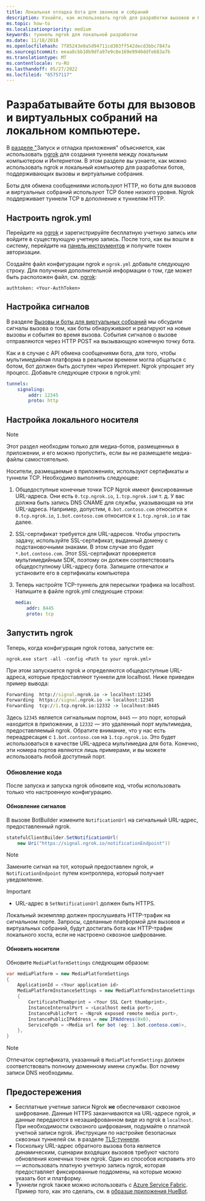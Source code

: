 ```yaml
---
title: Локальная отладка бота для звонков и собраний
description: Узнайте, как использовать ngrok для разработки вызовов и ботов для виртуальных собраний на локальном компьютере.
ms.topic: how-to
ms.localizationpriority: medium
keywords: туннель ngrok для локальной разработки
ms.date: 11/18/2018
ms.openlocfilehash: 7f85243e0a5d94711cd303ff542decd3bbc7847a
ms.sourcegitcommit: eeaa8cbb10b9dfa97e9c8e169e9940ddfe683a7b
ms.translationtype: MT
ms.contentlocale: ru-RU
ms.lasthandoff: 05/27/2022
ms.locfileid: "65757117"
---
```

# <a name="develop-calling-and-online-meeting-bots-on-your-local-pc"></a>Разрабатывайте боты для вызовов и виртуальных собраний на локальном компьютере.

В [разделе "](../../concepts/build-and-test/debug.md)Запуск и отладка приложения" объясняется, как использовать [ngrok](https://ngrok.com) для создания туннеля между локальным компьютером и Интернетом. В этом разделе вы узнаете, как можно использовать ngrok и локальный компьютер для разработки ботов, поддерживающих вызовы и виртуальные собрания.

Боты для обмена сообщениями используют HTTP, но боты для вызовов и виртуальных собраний используют TCP более низкого уровня. Ngrok поддерживает туннели TCP в дополнение к туннелям HTTP.

## <a name="configure-ngrokyml"></a>Настроить ngrok.yml

Перейдите на [ngrok](https://ngrok.com) и зарегистрируйте бесплатную учетную запись или войдите в существующую учетную запись. После того, как вы вошли в систему, перейдите на [панель инструментов](https://dashboard.ngrok.com) и получите токен авторизации.

Создайте файл конфигурации ngrok и `ngrok.yml` добавьте следующую строку. Для получения дополнительной информации о том, где может быть расположен файл, см. [ngrok](https://ngrok.com/docs#config):

  `authtoken: <Your-AuthToken>`

## <a name="set-up-signaling"></a>Настройка сигналов

В разделе [Вызовы и боты для виртуальных собраний](./calls-meetings-bots-overview.md) мы обсудили сигналы вызова о том, как боты обнаруживают и реагируют на новые вызовы и события во время вызова. События сигналов о вызове отправляются через HTTP POST на вызывающую конечную точку бота.

Как и в случае с API обмена сообщениями бота, для того, чтобы мультимедийная платформа в реальном времени могла общаться с ботом, бот должен быть доступен через Интернет. Ngrok упрощает эту процесс. Добавьте следующие строки в ngrok.yml:

```yaml
tunnels:
    signaling:
        addr: 12345
        proto: http
```

## <a name="set-up-local-media"></a>Настройка локального носителя

> [!NOTE]
> Этот раздел необходим только для медиа-ботов, размещенных в приложении, и его можно пропустить, если вы не размещаете медиа-файлы самостоятельно.

Носители, размещаемые в приложениях, используют сертификаты и туннели TCP. Необходимо выполнить следующее:

1. Общедоступные конечные точки TCP Ngrok имеют фиксированные URL-адреса. Они есть `0.tcp.ngrok.io`, `1.tcp.ngrok.io`и т. д. У вас должна быть запись DNS CNAME для службы, указывающая на эти URL-адреса. Например, допустим, `0.bot.contoso.com` относится к `0.tcp.ngrok.io`, `1.bot.contoso.com` относится к `1.tcp.ngrok.io` и так далее.
2. SSL-сертификат требуется для URL-адресов. Чтобы упростить задачу, используйте SSL-сертификат, выданный домену с подстановочными знаками. В этом случае это будет `*.bot.contoso.com`. Этот SSL-сертификат проверяется мультимедийным SDK, поэтому он должен соответствовать общедоступному URL-адресу бота. Запишите отпечаток и установите его в сертификаты компьютера
3. Теперь настройте TCP-туннель для пересылки трафика на localhost. Напишите в файле ngrok.yml следующие строки:

    ```yaml
    media:
        addr: 8445
        proto: tcp
    ```

## <a name="start-ngrok"></a>Запустить ngrok

Теперь, когда конфигурация ngrok готова, запустите ее:

  `ngrok.exe start -all -config <Path to your ngrok.yml>`

При этом запускается ngrok и определяются общедоступные URL-адреса, которые предоставляют туннели для localhost. Ниже приведен пример вывода:

```cmd
Forwarding  http://signal.ngrok.io -> localhost:12345
Forwarding  https://signal.ngrok.io -> localhost:12345
Forwarding  tcp://1.tcp.ngrok.io:12332 -> localhost:8445
```

Здесь `12345` является сигнальным портом, `8445` — это порт, который находится в приложении, а `12332` — это удаленный порт мультимедиа, предоставляемый ngrok. Обратите внимание, что у нас есть переадресация с `1.bot.contoso.com` на `1.tcp.ngrok.io`. Это будет использоваться в качестве URL-адреса мультимедиа для бота. Конечно, эти номера портов являются лишь примерами, и вы можете использовать любой доступный порт.

### <a name="update-code"></a>Обновление кода

После запуска и запуска ngrok обновите код, чтобы использовать только что настроенную конфигурацию.

#### <a name="update-signaling"></a>Обновление сигналов

В вызове BotBuilder измените `NotificationUrl` на сигнальный URL-адрес, предоставленный ngrok.

```csharp
statefulClientBuilder.SetNotificationUrl(
    new Uri("https://signal.ngrok.io/notificationEndpoint"))
```

> [!NOTE]
> Замените сигнал на тот, который предоставлен ngrok, и `NotificationEndpoint` путем контроллера, который получает уведомление.

> [!IMPORTANT]
>
> * URL-адрес в `SetNotificationUrl` должен быть HTTPS.
>
> Локальный экземпляр должен прослушивать HTTP-трафик на сигнальном порте. Запросы, сделанные платформой для вызовов и виртуальных собраний, будут достигать бота как HTTP-трафик локального хоста, если не настроено сквозное шифрование.

#### <a name="update-media"></a>Обновить носители

Обновите `MediaPlatformSettings` следующим образом:

```csharp
var mediaPlatform = new MediaPlatformSettings
{
    ApplicationId = <Your application id>
    MediaPlatformInstanceSettings = new MediaPlatformInstanceSettings
    {
        CertificateThumbprint = <Your SSL Cert thumbprint>,
        InstanceInternalPort = <Localhost media port>,
        InstancePublicPort = <Ngrok exposed remote media port>,
        InstancePublicIPAddress = new IPAddress(0x0),
        ServiceFqdn = <Media url for bot (eg: 1.bot.contoso.com)>,
    },
}
```

> [!NOTE]
> Отпечаток сертификата, указанный в `MediaPlatformSettings` должен соответствовать полному доменному имени службы. Вот почему записи DNS необходимы.

## <a name="caveats"></a>Предостережения

* Бесплатные учетные записи Ngrok **не** обеспечивают сквозное шифрование. Данные HTTPS заканчиваются на URL-адресе ngrok, и данные передаются в незашифрованном виде из ngrok в `localhost`. При необходимости сквозного шифрования, подумайте о платной учетной записи ngrok. Инструкции по настройке безопасных сквозных туннелей см. в разделе [TLS-туннели](https://ngrok.com/docs#tls).
* Поскольку URL-адрес обратного вызова бота является динамическим, сценарии входящих вызовов требуют частого обновления конечных точек ngrok. Один из способов исправить это — использовать платную учетную запись ngrok, которая предоставляет фиксированные поддомены, на которые можно указать бот и платформу.
* Туннели ngrok также можно использовать с [Azure Service Fabric](/azure/service-fabric/service-fabric-overview). Пример того, как это сделать, см. в [образце приложения HueBot](https://github.com/microsoftgraph/microsoft-graph-comms-samples/tree/master/Samples/V1.0Samples/LocalMediaSamples/HueBot/HueBot).
